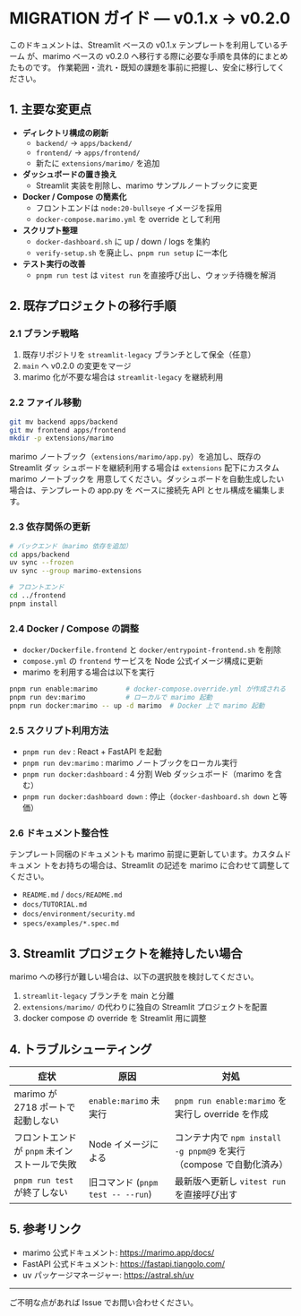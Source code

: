 # MIGRATION ガイド — v0.1.x → v0.2.0

このドキュメントは、Streamlit ベースの v0.1.x テンプレートを利用しているチーム
が、marimo ベースの v0.2.0 へ移行する際に必要な手順を具体的にまとめたものです。
作業範囲・流れ・既知の課題を事前に把握し、安全に移行してください。

## 1. 主要な変更点

- **ディレクトリ構成の刷新**
  - `backend/` → `apps/backend/`
  - `frontend/` → `apps/frontend/`
  - 新たに `extensions/marimo/` を追加
- **ダッシュボードの置き換え**
  - Streamlit 実装を削除し、marimo サンプルノートブックに変更
- **Docker / Compose の簡素化**
  - フロントエンドは `node:20-bullseye` イメージを採用
  - `docker-compose.marimo.yml` を override として利用
- **スクリプト整理**
  - `docker-dashboard.sh` に up / down / logs を集約
  - `verify-setup.sh` を廃止し、`pnpm run setup` に一本化
- **テスト実行の改善**
  - `pnpm run test` は `vitest run` を直接呼び出し、ウォッチ待機を解消

## 2. 既存プロジェクトの移行手順

### 2.1 ブランチ戦略

1. 既存リポジトリを `streamlit-legacy` ブランチとして保全（任意）
2. `main` へ v0.2.0 の変更をマージ
3. marimo 化が不要な場合は `streamlit-legacy` を継続利用

### 2.2 ファイル移動

```bash
git mv backend apps/backend
git mv frontend apps/frontend
mkdir -p extensions/marimo
```

marimo ノートブック（`extensions/marimo/app.py`）を追加し、既存の Streamlit ダッ
シュボードを継続利用する場合は `extensions` 配下にカスタム marimo ノートブックを
用意してください。ダッシュボードを自動生成したい場合は、テンプレートの app.py を
ベースに接続先 API とセル構成を編集します。

### 2.3 依存関係の更新

```bash
# バックエンド（marimo 依存を追加）
cd apps/backend
uv sync --frozen
uv sync --group marimo-extensions

# フロントエンド
cd ../frontend
pnpm install
```

### 2.4 Docker / Compose の調整

- `docker/Dockerfile.frontend` と `docker/entrypoint-frontend.sh` を削除
- `compose.yml` の `frontend` サービスを Node 公式イメージ構成に更新
- marimo を利用する場合は以下を実行

```bash
pnpm run enable:marimo       # docker-compose.override.yml が作成される
pnpm run dev:marimo          # ローカルで marimo 起動
pnpm run docker:marimo -- up -d marimo  # Docker 上で marimo 起動
```

### 2.5 スクリプト利用方法

- `pnpm run dev` : React + FastAPI を起動
- `pnpm run dev:marimo` : marimo ノートブックをローカル実行
- `pnpm run docker:dashboard` : 4 分割 Web ダッシュボード（marimo を含む）
- `pnpm run docker:dashboard down` : 停止（`docker-dashboard.sh down` と等価）

### 2.6 ドキュメント整合性

テンプレート同梱のドキュメントも marimo 前提に更新しています。カスタムドキュメン
トをお持ちの場合は、Streamlit の記述を marimo に合わせて調整してください。

- `README.md` / `docs/README.md`
- `docs/TUTORIAL.md`
- `docs/environment/security.md`
- `specs/examples/*.spec.md`

## 3. Streamlit プロジェクトを維持したい場合

marimo への移行が難しい場合は、以下の選択肢を検討してください。

1. `streamlit-legacy` ブランチを main と分離
2. `extensions/marimo/` の代わりに独自の Streamlit プロジェクトを配置
3. docker compose の override を Streamlit 用に調整

## 4. トラブルシューティング

| 症状                                         | 原因                              | 対処                                                                |
| -------------------------------------------- | --------------------------------- | ------------------------------------------------------------------- |
| marimo が 2718 ポートで起動しない            | `enable:marimo` 未実行            | `pnpm run enable:marimo` を実行し override を作成                   |
| フロントエンドが `pnpm` 未インストールで失敗 | Node イメージによる               | コンテナ内で `npm install -g pnpm@9` を実行（compose で自動化済み） |
| `pnpm run test` が終了しない                 | 旧コマンド (`pnpm test -- --run`) | 最新版へ更新し `vitest run` を直接呼び出す                          |

## 5. 参考リンク

- marimo 公式ドキュメント: <https://marimo.app/docs/>
- FastAPI 公式ドキュメント: <https://fastapi.tiangolo.com/>
- uv パッケージマネージャー: <https://astral.sh/uv>

---

ご不明な点があれば Issue でお問い合わせください。
